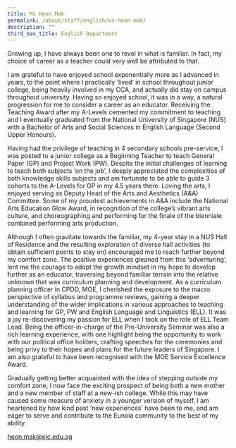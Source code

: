 ```yaml
---
title: Ms Heon Mak
permalink: /about/staff/english/ms-heon-mak/
description: ""
third_nav_title: English Department
---
```



Growing up, I have always been one to revel in what is familiar. In fact, my choice of career as a teacher could very well be attributed to that.

I am grateful to have enjoyed school exponentially more as I advanced in years, to the point where I practically ‘lived’ in school throughout junior college, being heavily involved in my CCA, and actually did stay on campus throughout university. Having so enjoyed school, it was in a way, a natural progression for me to consider a career as an educator. Receiving the Teaching Award after my A-Levels cemented my commitment to teaching and I eventually graduated from the National University of Singapore (NUS) with a Bachelor of Arts and Social Sciences in English Language (Second Upper Honours).

Having had the privilege of teaching in 4 secondary schools pre-service, I was posted to a junior college as a Beginning Teacher to teach General Paper (GP) and Project Work (PW). Despite the initial challenges of learning to teach both subjects ‘on the job’, I deeply appreciated the complexities of both knowledge skills subjects and am fortunate to be able to guide 3 cohorts to the A-Levels for GP in my 4.5 years there. Loving the arts, I enjoyed serving as Deputy Head of the Arts and Aesthetics (A&A) Committee. Some of my proudest achievements in A&A include the National Arts Education Glow Award, in recognition of the college’s vibrant arts culture, and choreographing and performing for the finale of the bienniale combined performing arts production.

Although I often gravitate towards the familiar, my 4-year stay in a NUS Hall of Residence and the resulting exploration of diverse hall activities (to obtain sufficient points to stay on) encouraged me to reach further beyond my comfort zone. The positive experiences gleaned from this ‘adventuring’, lent me the courage to adopt the growth mindset in my hope to develop further as an educator, traversing beyond familiar terrain into the relative unknown that was curriculum planning and development. As a curriculum planning officer in CPDD, MOE, I cherished the exposure to the macro perspective of syllabus and programme reviews, gaining a deeper understanding of the wider implications in various approaches to teaching and learning for GP, PW and English Language and Linguistics (ELL). It was a joy re-discovering my passion for ELL when I took on the role of ELL Team Lead. Being the officer-in-charge of the Pre-University Seminar was also a rich learning experience, with one highlight being the opportunity to work with our political office holders, crafting speeches for the ceremonies and being privy to their hopes and plans for the future leaders of Singapore. I am also grateful to have been recognised with the MOE Service Excellence Award.

Gradually getting better acquainted with the idea of stepping outside my comfort zone, I now face the exciting prospect of being both a new mother and a new member of staff at a new-ish college. While this may have caused some measure of anxiety in a younger version of myself, I am heartened by how kind past ‘new experiences’ have been to me, and am eager to serve and contribute to the Eunoia community to the best of my ability.

[heon.mak@ejc.edu.sg](mailto:heon.mak@ejc.edu.sg)